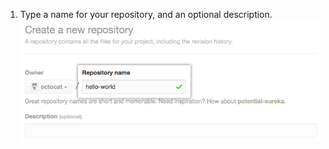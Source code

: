 1. Type a name for your repository, and an optional description. ![Create repository field](/assets/images/help/repository/create-repository-name.png)
